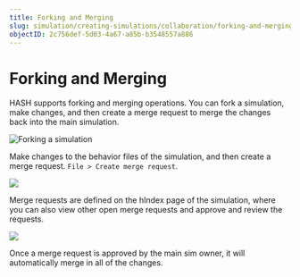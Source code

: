 ```yaml
---
title: Forking and Merging
slug: simulation/creating-simulations/collaboration/forking-and-merging
objectID: 2c756def-5d03-4a67-a85b-b3548557a886
---
```


# Forking and Merging

HASH supports forking and merging operations. You can fork a simulation, make changes, and then create a merge request to merge the changes back into the main simulation.

![Forking a simulation](https://cdn-us1.hash.ai/site/docs/kapture-2021-04-23-at-13.18.45.gif)

Make changes to the behavior files of the simulation, and then create a merge request. `File > Create merge request`.

![](https://cdn-us1.hash.ai/site/docs/e9785d01-1940-4c2a-851a-6bc71ef344b9-474-000087a56e4558b0.png)

Merge requests are defined on the hIndex page of the simulation, where you can also view other open merge requests and approve and review the requests.

![](https://cdn-us1.hash.ai/site/docs/61476e8b-70f1-41a9-af83-094c21ad6db1-474-000087a10523f58e%20%281%29%20%281%29.png)

Once a merge request is approved by the main sim owner, it will automatically merge in all of the changes.

